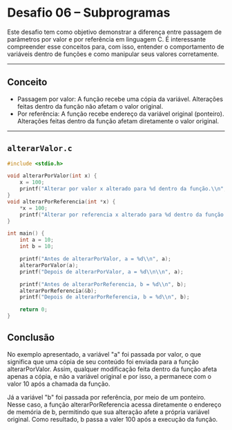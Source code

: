 # Desafio 06 – Subprogramas

Este desafio tem como objetivo demonstrar a diferença entre passagem de parâmetros por valor e por referência em linguagem C. É interessante compreender esse conceitos para, com isso, entender o comportamento de variáveis dentro de funções e como manipular seus valores corretamente.

---

## Conceito

- Passagem por valor: A função recebe uma cópia da variável. Alterações feitas dentro da função não afetam o valor original.
- Por referência: A função recebe endereço da variável original (ponteiro). Alterações feitas dentro da função afetam diretamente o valor original.

---

## `alterarValor.c`

```c
#include <stdio.h>

void alterarPorValor(int x) {
    x = 100;
    printf("Alterar por valor x alterado para %d dentro da função.\\n", x);
}
void alterarPorReferencia(int *x) {
    *x = 100;
    printf("Alterar por referencia x alterado para %d dentro da função.\\n", *x);
}

int main() {
    int a = 10;
    int b = 10;

    printf("Antes de alterarPorValor, a = %d\\n", a);
    alterarPorValor(a);
    printf("Depois de alterarPorValor, a = %d\\n\\n", a);

    printf("Antes de alterarPorReferencia, b = %d\\n", b);
    alterarPorReferencia(&b);
    printf("Depois de alterarPorReferencia, b = %d\\n", b);

    return 0;
}

```
## Conclusão

No exemplo apresentado, a variável "a" foi passada por valor, o que significa que uma cópia de seu conteúdo foi enviada para a função alterarPorValor. Assim, qualquer modificação feita dentro da função afeta apenas a cópia, e não a variável original e por isso, a permanece com o valor 10 após a chamada da função.

Já a variável "b" foi passada por referência, por meio de um ponteiro. Nesse caso, a função alterarPorReferencia acessa diretamente o endereço de memória de b, permitindo que sua alteração afete a própria variável original. Como resultado, b passa a valer 100 após a execução da função.
